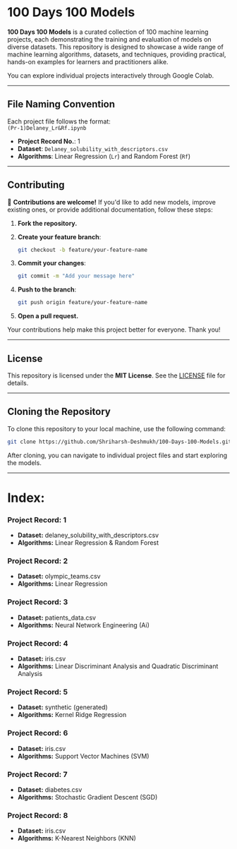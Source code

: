 # 100 Days 100 Models

**100 Days 100 Models** is a curated collection of 100 machine learning projects, each demonstrating the training and evaluation of models on diverse datasets. This repository is designed to showcase a wide range of machine learning algorithms, datasets, and techniques, providing practical, hands-on examples for learners and practitioners alike.

You can explore individual projects interactively through Google Colab.

---

## File Naming Convention

Each project file follows the format:  
`(Pr-1)Delaney_Lr&Rf.ipynb`  

- **Project Record No.**: 1  
- **Dataset**: `Delaney_solubility_with_descriptors.csv`  
- **Algorithms**: Linear Regression (`Lr`) and Random Forest (`Rf`)



---

## Contributing

🎉 **Contributions are welcome!** If you'd like to add new models, improve existing ones, or provide additional documentation, follow these steps:

1. **Fork the repository.**
2. **Create your feature branch**:

   ```bash
   git checkout -b feature/your-feature-name
   ```

3. **Commit your changes**:

   ```bash
   git commit -m "Add your message here"
   ```

4. **Push to the branch**:

   ```bash
   git push origin feature/your-feature-name
   ```

5. **Open a pull request.**

Your contributions help make this project better for everyone. Thank you!

---

## License

This repository is licensed under the **MIT License**. See the [LICENSE](LICENSE) file for details.

---

## Cloning the Repository

To clone this repository to your local machine, use the following command:

```bash
git clone https://github.com/Shriharsh-Deshmukh/100-Days-100-Models.git
```

After cloning, you can navigate to individual project files and start exploring the models.

---

# Index:
### **Project Record:** 1
- **Dataset:** delaney_solubility_with_descriptors.csv
- **Algorithms:** Linear Regression & Random Forest

### **Project Record:** 2
- **Dataset:** olympic_teams.csv
- **Algorithms:** Linear Regression

### **Project Record:** 3
- **Dataset:** patients_data.csv
- **Algorithms:** Neural Network Engineering (Ai)

### **Project Record:** 4
- **Dataset:** iris.csv
- **Algorithms:** Linear Discriminant Analysis and Quadratic Discriminant Analysis

### **Project Record:** 5
- **Dataset:** synthetic (generated)
- **Algorithms:** Kernel Ridge Regression

### **Project Record:** 6
- **Dataset:** iris.csv
- **Algorithms:** Support Vector Machines (SVM)

### **Project Record:** 7
- **Dataset:** diabetes.csv
- **Algorithms:** Stochastic Gradient Descent (SGD)

### **Project Record:** 8
- **Dataset:** iris.csv
- **Algorithms:** K-Nearest Neighbors (KNN)
